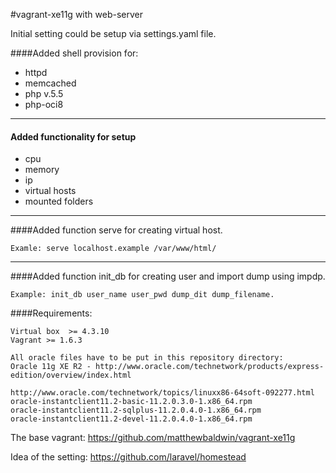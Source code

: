 #vagrant-xe11g with web-server

Initial setting could be setup via settings.yaml file.

####Added shell provision for: 
* httpd
* memcached
* php v.5.5
* php-oci8

---

#### Added functionality for setup 
* cpu
* memory
* ip
* virtual hosts 
* mounted folders

----

####Added function serve for creating virtual host. 
```
Examle: serve localhost.example /var/www/html/
```
---
####Added function init_db for creating user and import dump using impdp. 
```
Example: init_db user_name user_pwd dump_dit dump_filename.
```

####Requirements:
```
Virtual box  >= 4.3.10
Vagrant >= 1.6.3

All oracle files have to be put in this repository directory:
Oracle 11g XE R2 - http://www.oracle.com/technetwork/products/express-edition/overview/index.html 

http://www.oracle.com/technetwork/topics/linuxx86-64soft-092277.html
oracle-instantclient11.2-basic-11.2.0.3.0-1.x86_64.rpm
oracle-instantclient11.2-sqlplus-11.2.0.4.0-1.x86_64.rpm
oracle-instantclient11.2-devel-11.2.0.4.0-1.x86_64.rpm
```

The base vagrant: https://github.com/matthewbaldwin/vagrant-xe11g

Idea of the setting: https://github.com/laravel/homestead
